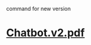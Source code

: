 command for new version
# [Chatbot.v2.pdf](https://github.com/Satish2004/ChatBOTxSAtish_V2.0/files/15052777/Chatbot.v2.pdf)

